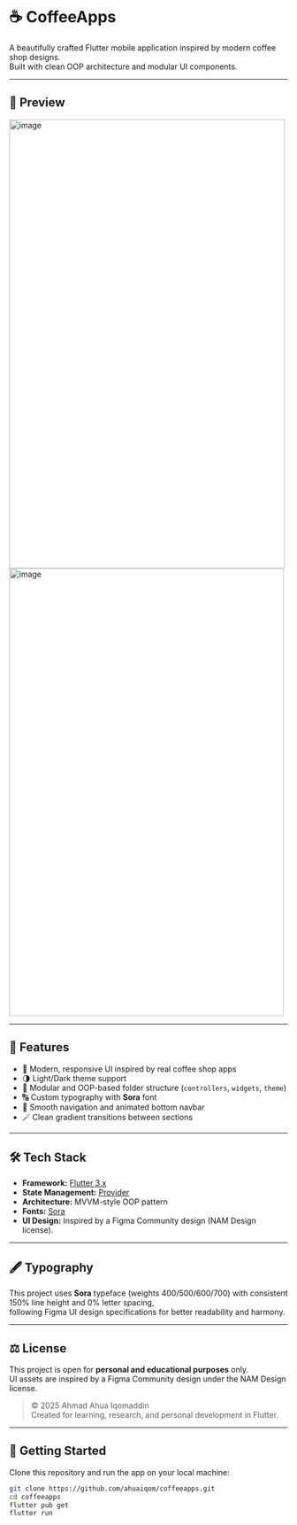 # ☕ CoffeeApps  


A beautifully crafted Flutter mobile application inspired by modern coffee shop designs.  
Built with clean OOP architecture and modular UI components.

---

## 📱 Preview  
<img width="499" height="811" alt="image" src="https://github.com/user-attachments/assets/f4aeb430-c6f4-467b-8a55-1b6032438c1c" /><img width="497" height="809" alt="image" src="https://github.com/user-attachments/assets/bc074fda-dad0-46b4-9c21-0881e4e03cbb" />


---

## 🧩 Features
- 🎨 Modern, responsive UI inspired by real coffee shop apps  
- 🌗 Light/Dark theme support  
- 🧱 Modular and OOP-based folder structure (`controllers`, `widgets`, `theme`)  
- 🔠 Custom typography with **Sora** font  
- 🧭 Smooth navigation and animated bottom navbar  
- 🪄 Clean gradient transitions between sections  

---

## 🛠️ Tech Stack
- **Framework:** [Flutter 3.x](https://flutter.dev)  
- **State Management:** [Provider](https://pub.dev/packages/provider)  
- **Architecture:** MVVM-style OOP pattern  
- **Fonts:** [Sora](https://fonts.google.com/specimen/Sora)  
- **UI Design:** Inspired by a Figma Community design (NAM Design license).


---

## 🖋️ Typography
This project uses **Sora** typeface (weights 400/500/600/700) with consistent 150% line height and 0% letter spacing,  
following Figma UI design specifications for better readability and harmony.

---

## ⚖️ License
This project is open for **personal and educational purposes** only.  
UI assets are inspired by a Figma Community design under the NAM Design license.

> © 2025 Ahmad Ahua Iqomaddin  
> Created for learning, research, and personal development in Flutter.

---

## 🚀 Getting Started
Clone this repository and run the app on your local machine:

```bash
git clone https://github.com/ahuaiqom/coffeeapps.git
cd coffeeapps
flutter pub get
flutter run
